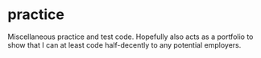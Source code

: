 # practice
Miscellaneous practice and test code. Hopefully also acts as a portfolio to show that I can at least code half-decently to any potential employers.
